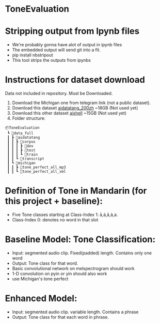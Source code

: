 # ToneEvaluation


# Stripping output from Ipynb files
- We're probably gonna have alot of output in ipynb files
- The embedded output will send git into a fit.
- pip install nbstripout
- This tool strips the outputs from ipynbs

# Instructions for dataset download
Data not included in repository. Must be Downloaded.
1. Download the Michigan one from telegram link (not a public dataset).
2. Download this dataset [aidatatang_200zh](https://openslr.org/62/) ~18GB (Not used yet)
3. Download this other dataset [aishell](https://us.openslr.org/33/) ~15GB (Not used yet)
4. Folder structure:
```
📦ToneEvaluation
 ┗ 📂data_full
 ┃ ┣ 📂aidatatang
 ┃ ┃ ┣ 📂corpus
 ┃ ┃ ┃ ┣ 📂dev
 ┃ ┃ ┃ ┣ 📂test
 ┃ ┃ ┃ ┗ 📂train
 ┃ ┃ ┗ 📂transcript
 ┃ ┗ 📂michigan
 ┃ ┃ ┣ 📂tone_perfect_all_mp3
 ┃ ┃ ┗ 📂tone_perfect_all_xml
```


# Definition of Tone in Mandarin (for this project + baseline):
- Five Tone classes starting at Class-Index 1: ā,á,ǎ,à,a. 
- Class-Index 0: denotes no word in that slot

# Baseline Model: Tone Classification:
- Input: segmented audio clip. Fixed(padded) length. Contains only one word
- Output: Tone class for that word.
- Basic convolutional network on melspectrogram should work
- 1-D convolution on pyin or yin should also work
- use Michigan's tone perfect

# Enhanced Model:
- Input: segmented audio clip. variable length. Contains a phrase
- Output: Tone class for that each word in phrase.
